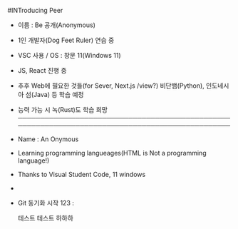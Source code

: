 #INTroducing Peer

- 이름 : Be 공개(Anonymous)
- 1인 개발자(Dog Feet Ruler) 연습 중
- VSC 사용 / OS : 창문 11(Windows 11)
- JS, React 진행 중
- 추후 Web에 필요한 것들(for Sever, Next.js /view?) 비단뱀(Python), 인도네시아 섬(Java) 등 학습 예정
- 능력 가능 시 녹(Rust)도 학습 희망
  ────────────────────────────────────────────────────────────────────────────────────────────────
- Name : An Onymous
- Learning programming langueages(HTML is Not a programming language!)
- Thanks to Visual Student Code, 11 windows
-

- Git 동기화 시작
  123
  :

  테스트 테스트 하하하

